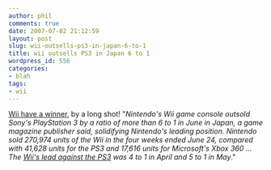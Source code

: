 ```yaml
---
author: phil
comments: true
date: 2007-07-02 21:12:59
layout: post
slug: wii-outsells-ps3-in-japan-6-to-1
title: wii outsells PS3 in Japan 6 to 1
wordpress_id: 556
categories:
- blah
tags:
- wii
---
```


[Wii have a winner](http://news.zdnet.com/2100-9595_22-6194474.html?part=rss&tag=feed&subj=zdnn), by a long shot!  "_Nintendo's Wii game console outsold Sony's PlayStation 3 by a ratio of more than 6 to 1 in June in Japan, a game magazine publisher said, solidifying Nintendo's leading position. Nintendo sold 270,974 units of the Wii in the four weeks ended June 24, compared with 41,628 units for the PS3 and 17,616 units for Microsoft's Xbox 360 ...   The [Wii's lead against the PS3](http://news.zdnet.com/2100-1040_22-6134711.html?tag=nl) was 4 to 1 in April and 5 to 1 in May_."

